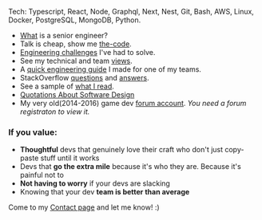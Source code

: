 Tech: Typescript, React, Node, Graphql, Next, Nest, Git, Bash, AWS, Linux, Docker, PostgreSQL, MongoDB, Python.

- [What](https://www.kitchensoap.com/2012/10/25/on-being-a-senior-engineer/) is a senior engineer? 
- Talk is cheap, show me [the-code](https://github.com/zenVentzi?tab=repositories). 
- [Engineering challenges](https://www.zenventzi.com/blog/software-engineering-challenges) I've had to solve. 
- See my technical and team [views](https://www.zenventzi.com/blog/tech-software-engineering-views). 
- A [quick engineering guide](https://www.zenventzi.com/blog/quick-engineering-guide-for-one-of-my-teams) I made for one of my teams. 
- StackOverflow [questions](https://stackoverflow.com/users/4132182/zenventzi?tab=questions&sort=votes) and [answers](https://stackoverflow.com/users/4132182/zenventzi?tab=answers&sort=votes).
- See a sample of [what I read](https://www.zenventzi.com/blog/engineering-library).
- [Quotations About Software Design](https://vanderburg.org/etc/soft-quotes.html)
- My very old(2014-2016) game dev [forum account](https://answers.unity.com/users/442065/zen-ventzi.html). *You need a forum registraton to view it.*

### If you value:
- **Thoughtful** devs that genuinely love their craft who don't just copy-paste stuff until it works
- Devs that **go the extra mile** because it's who they are. Because it's painful not to
- **Not having to worry** if your devs are slacking
- Knowing that your dev **team is better than average**

Come to my [Contact page](https://www.zenventzi.com/contact) and let me know! :)
